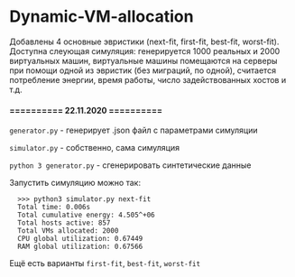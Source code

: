 # Dynamic-VM-allocation

Добавлены 4 основные эвристики (next-fit, first-fit, best-fit, worst-fit). Доступна слеующая симуляция: генерируется 1000 реальных и 2000 виртуальных машин, виртуальные машины помещаются на серверы при помощи одной из эвристик (без миграций, по одной), считается потребление энергии, время работы, число задействованных хостов и т.д.

#### ========== 22.11.2020 ==========
`generator.py` - генерирует .json файл с параметрами симуляции

`simulator.py` - собственно, сама симуляция

`python 3 generator.py` - сгенерировать синтетические данные

Запустить симуляцию можно так:
```
  >>> python3 simulator.py next-fit 
  Total time: 0.006s
  Total cumulative energy: 4.505^+06
  Total hosts active: 857
  Total VMs allocated: 2000
  CPU global utilization: 0.67449
  RAM global utilization: 0.67566
```
Ещё есть варианты `first-fit`, `best-fit`, `worst-fit`

